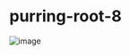 # purring-root-8
![image](https://github.com/imSAJJAKALI/purring-root-8/assets/112471219/cb95b507-7ac8-4812-aa59-2074a5a56580)
